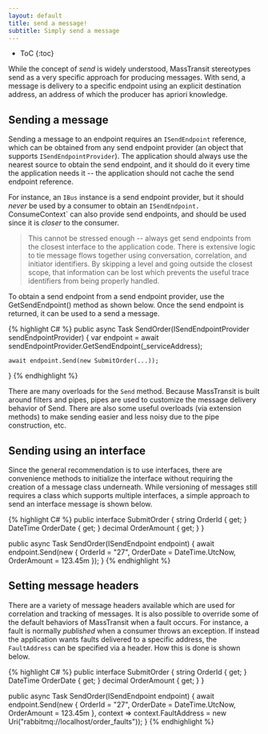 ```yaml
---
layout: default
title: send a message!
subtitle: Simply send a message
---
```


* ToC
{:toc}

While the concept of _send_ is widely understood, MassTransit stereotypes send as a very specific approach for producing messages. With send, a message is delivery to a specific endpoint using an explicit destination address, an address of which the producer has apriori knowledge.

## Sending a message

Sending a message to an endpoint requires an `ISendEndpoint` reference, which can be obtained from any send endpoint provider (an object that supports `ISendEndpointProvider`). The application should always use the nearest source to obtain the send endpoint, and it should do it every time the application needs it -- the application should not cache the send endpoint reference.

For instance, an `IBus` instance is a send endpoint provider, but it should _never_ be used by a consumer to obtain an `ISendEndpoint. `ConsumeContext` can also provide send endpoints, and should be used since it is _closer_ to the consumer.

> This cannot be stressed enough -- always get send endpoints from the closest interface to the application code. There is extensive logic to tie message flows together using conversation, correlation, and initiator identifiers. By skipping a level and going outside the closest scope, that information can be lost which prevents the useful trace identifiers from being properly handled.

To obtain a send endpoint from a send endpoint provider, use the GetSendEndpoint() method as shown below. Once the send endpoint is returned, it can be used to a send a message.

{% highlight C# %}
public async Task SendOrder(ISendEndpointProvider sendEndpointProvider)
{
    var endpoint = await sendEndpointProvider.GetSendEndpoint(_serviceAddress);

    await endpoint.Send(new SubmitOrder(...));
}
{% endhighlight %}

There are many overloads for the `Send` method. Because MassTransit is built around filters and pipes, pipes are used to customize the message delivery behavior of Send. There are also some useful overloads (via extension methods) to make sending easier and less noisy due to the pipe construction, etc.

## Sending using an interface

Since the general recommendation is to use interfaces, there are convenience methods to initialize the interface without requiring the creation of a message class underneath. While versioning of messages still requires a class which supports multiple interfaces, a simple approach to send an interface message is shown below.

{% highlight C# %}
public interface SubmitOrder
{
    string OrderId { get; }
    DateTime OrderDate { get; }
    decimal OrderAmount { get; }
}

public async Task SendOrder(ISendEndpoint endpoint)
{
    await endpoint.Send<SubmitOrder>(new
    {
        OrderId = "27",
        OrderDate = DateTime.UtcNow,
        OrderAmount = 123.45m
    });
}
{% endhighlight %}

## Setting message headers

There are a variety of message headers available which are used for correlation and tracking of messages. It is also possible to override some of the default behaviors of MassTransit when a fault occurs. For instance, a fault is normally _published_ when a consumer throws an exception. If instead the application wants faults delivered to a specific address, the `FaultAddress` can be specified via a header. How this is done is shown below.


{% highlight C# %}
public interface SubmitOrder
{
    string OrderId { get; }
    DateTime OrderDate { get; }
    decimal OrderAmount { get; }
}

public async Task SendOrder(ISendEndpoint endpoint)
{
    await endpoint.Send<SubmitOrder>(new
    {
        OrderId = "27",
        OrderDate = DateTime.UtcNow,
        OrderAmount = 123.45m
    }, context => context.FaultAddress = new Uri("rabbitmq://localhost/order_faults"));
}
{% endhighlight %}
